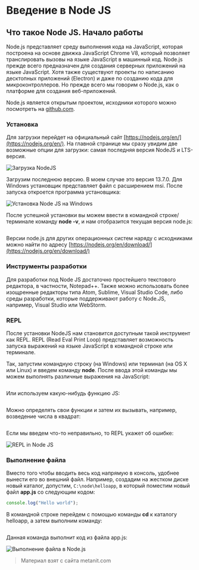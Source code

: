 # Введение в Node JS

## Что такое Node JS. Начало работы

Node.js представляет среду выполнения кода на JavaScript, которая построена на основе движка  JavaScript Chrome V8, который позволяет транслировать вызовы на языке JavaScript в машинный код. Node.js прежде всего предназначен для создания серверных приложений на языке JavaScript. Хотя также существуют проекты по написанию десктопных приложений (Electron) и даже по созданию кода для микроконтроллеров. Но прежде всего мы говорим о Node.js, как о платформе для создания веб-приложений.

Node.js является открытым проектом, исходники которого можно посмотреть на [github.com](https://github.com/nodejs).

### Установка

Для загрузки перейдет на официальный сайт [https://nodejs.org/en/](https://nodejs.org/en/). На главной странице мы сразу увидим две возможные опции для загрузки: самая последняя версия NodeJS и LTS-версия.

![Загрузка NodeJS](https://metanit.com/web/nodejs/./pics/1.1.png)

Загрузим последнюю версию. В моем случае это версия 13.7.0. Для Windows установщик представляет файл с расширением msi. После запуска откроется программа установщика:

![Установка Node JS на Windows](https://metanit.com/web/nodejs/./pics/1.2.png)

После успешной установки вы можем ввести в командной строке/терминале команду **node -v**, и нам отобразится текущая версия node.js:

```

```

Версии node.js для других операционных систем наряду с исходниками можно найти по адресу [https://nodejs.org/en/download/](https://nodejs.org/en/download/)

### Инструменты разработки

Для разработки под Node JS достаточно простейшего текстового редактора, в частности, Notepad++. Также можно использовать более изощренные редакторы типа Atom, Sublime, Visual Studio Code, либо среды разработки, которые поддерживают работу с Node.JS, например, Visual Studio или WebStorm.

### REPL

После установки NodeJS нам становится доступным такой инструмент как REPL. REPL (Read Eval Print Loop) представляет возможность запуска выражений на языке JavaScript в командной строке или терминале.

Так, запустим командную строку (на Windows) или терминал (на OS X или Linux) и введем команду **node**. После ввода этой команды мы можем выполнять различные выражения на JavaScript:

```

```

Или используем какую-нибудь функцию JS:

```

```

Можно определять свои функции и затем их вызывать, например, возведение числа в квадрат:

```

```

Если мы введем что-то неправильно, то REPL укажет об ошибке:

![REPL in Node JS](https://metanit.com/web/nodejs/./pics/1.5.png)

### Выполнение файла

Вместо того чтобы вводить весь код напрямую в консоль, удобнее вынести его во внешний файл. Например, создадим на жестком диске новый каталог, допустим, `C:\node\helloapp`, в который поместим новый файл **app.js** со следующим кодом:

```js
console.log("Hello world");
```

В командной строке перейдем с помощью команды **cd** к каталогу helloapp, а затем выполним команду:

```

```

Данная команда выполнит код из файла app.js:

![Выполнение файла в Node.js](https://metanit.com/web/nodejs/./pics/1.6.png)


> Материал взят с сайта metanit.com